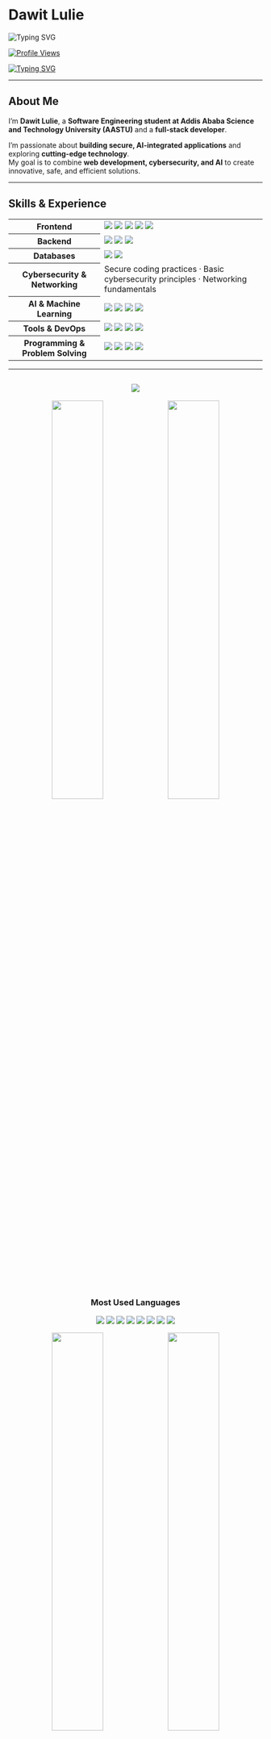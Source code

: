 # Dawit Lulie

![Typing SVG](https://readme-typing-svg.demolab.com?font=Fira+Code&size=90&pause=300&color=4CAF50,2196F3,FF9800,9C27B0&width=4000&height=200&lines=Hi+I%27m+Dawit+Lulie;Full-Stack+Developer+%F0%9F%92%BB+%7C+Interested+in+Cybersecurity+%F0%9F%9B%A1%EF%B8%8F+%7C+Learning+AI+%F0%9F%A4%96)

[![Profile Views](https://komarev.com/ghpvc/?username=DawitLulie&color=4CAF50)](https://github.com/DawitLulie)

[![Typing SVG](https://readme-typing-svg.herokuapp.com?lines=Full-Stack+Engineer+from+Ethiopia;Compiling+creativity+into+reality!&size=100&height=150&width=2000)](https://git.io/typing-svg)

---

##  About Me  
I’m **Dawit Lulie**, a **Software Engineering student at Addis Ababa Science and Technology University (AASTU)** and a **full-stack developer**.  

I’m passionate about **building secure, AI-integrated applications** and exploring **cutting-edge technology**.  
My goal is to combine **web development, cybersecurity, and AI** to create innovative, safe, and efficient solutions.  

---

##  Skills & Experience  

<table align="center">
  <tr>
    <th> Frontend</th>
    <td>
      <img src="https://img.shields.io/badge/HTML-E34F26?style=for-the-badge&logo=html5&logoColor=white"/>
      <img src="https://img.shields.io/badge/CSS-1572B6?style=for-the-badge&logo=css3&logoColor=white"/>
      <img src="https://img.shields.io/badge/JavaScript-F7DF1E?style=for-the-badge&logo=javascript&logoColor=black"/>
      <img src="https://img.shields.io/badge/React-61DAFB?style=for-the-badge&logo=react&logoColor=black"/>
      <img src="https://img.shields.io/badge/Tailwind-38B2AC?style=for-the-badge&logo=tailwindcss&logoColor=white"/>
    </td>
  </tr>
  <tr>
    <th> Backend</th>
    <td>
      <img src="https://img.shields.io/badge/Node.js-339933?style=for-the-badge&logo=node.js&logoColor=white"/>
      <img src="https://img.shields.io/badge/Express.js-000000?style=for-the-badge&logo=express&logoColor=white"/>
      <img src="https://img.shields.io/badge/REST%20API-005571?style=for-the-badge&logo=api&logoColor=white"/>
    </td>
  </tr>
  <tr>
    <th> Databases</th>
    <td>
      <img src="https://img.shields.io/badge/MySQL-4479A1?style=for-the-badge&logo=mysql&logoColor=white"/>
      <img src="https://img.shields.io/badge/MongoDB-47A248?style=for-the-badge&logo=mongodb&logoColor=white"/>
    </td>
  </tr>
  <tr>
    <th> Cybersecurity & Networking</th>
    <td>Secure coding practices · Basic cybersecurity principles · Networking fundamentals</td>
  </tr>
  <tr>
    <th> AI & Machine Learning</th>
    <td>
      <img src="https://img.shields.io/badge/Python-3776AB?style=for-the-badge&logo=python&logoColor=white"/>
      <img src="https://img.shields.io/badge/Data%20Science-4B8BBE?style=for-the-badge&logo=anaconda&logoColor=white"/>
      <img src="https://img.shields.io/badge/ChatGPT-412991?style=for-the-badge&logo=openai&logoColor=white"/>
      <img src="https://img.shields.io/badge/Generative%20AI-FF6F00?style=for-the-badge&logo=tensorflow&logoColor=white"/>
    </td>
  </tr>
  <tr>
    <th> Tools & DevOps</th>
    <td>
      <img src="https://img.shields.io/badge/Docker-2496ED?style=for-the-badge&logo=docker&logoColor=white"/>
      <img src="https://img.shields.io/badge/Git-F05032?style=for-the-badge&logo=git&logoColor=white"/>
      <img src="https://img.shields.io/badge/VS%20Code-007ACC?style=for-the-badge&logo=visualstudiocode&logoColor=white"/>
      <img src="https://img.shields.io/badge/CI%2FCD-0A0A0A?style=for-the-badge&logo=githubactions&logoColor=white"/>
    </td>
  </tr>
  <tr>
    <th> Programming & Problem Solving</th>
    <td>
      <img src="https://img.shields.io/badge/Python-3670A0?style=for-the-badge&logo=python&logoColor=ffdd54"/>
      <img src="https://img.shields.io/badge/C++-00599C?style=for-the-badge&logo=c%2B%2B&logoColor=white"/>
      <img src="https://img.shields.io/badge/Algorithms-9C27B0?style=for-the-badge&logo=codeforces&logoColor=white"/>
      <img src="https://img.shields.io/badge/Data%20Structures-2196F3?style=for-the-badge&logo=leetcode&logoColor=white"/>
    </td>
  </tr>
</table>

---


<!--  GitHub Status Section (Colorful Animated Title) -->
<h2 align="center">
  <img src="https://readme-typing-svg.herokuapp.com/?font=Inter&size=28&center=true&vCenter=true&width=650&height=60&duration=3000&pause=500&color=4CAF50,2196F3,FF9800,9C27B0&lines=+GitHub+Status+" />
</h2>

<div align="center">
  <img width="45%" src="https://github-readme-stats.vercel.app/api?username=DawitLulie&show_icons=true&theme=dark&count_private=true&hide_border=false" />
  <img width="45%" src="https://github-readme-streak-stats.herokuapp.com/?user=DawitLulie&theme=dark&count_private=true&border_radius=10" />
</div>

<!--  Custom Most Used Languages -->
<h3 align="center"> Most Used Languages</h3>

<p align="center">
  <img src="https://img.shields.io/badge/JavaScript-25%25-F7DF1E?style=for-the-badge&logo=javascript&logoColor=black"/>
  <img src="https://img.shields.io/badge/React-18%25-61DAFB?style=for-the-badge&logo=react&logoColor=black"/>
  <img src="https://img.shields.io/badge/Python-15%25-3776AB?style=for-the-badge&logo=python&logoColor=white"/>
  <img src="https://img.shields.io/badge/Express-10%25-000000?style=for-the-badge&logo=express&logoColor=white"/>
  <img src="https://img.shields.io/badge/MySQL-10%25-4479A1?style=for-the-badge&logo=mysql&logoColor=white"/>
  <img src="https://img.shields.io/badge/MongoDB-8%25-47A248?style=for-the-badge&logo=mongodb&logoColor=white"/>
  <img src="https://img.shields.io/badge/HTML-7%25-E34F26?style=for-the-badge&logo=html5&logoColor=white"/>
  <img src="https://img.shields.io/badge/CSS-7%25-1572B6?style=for-the-badge&logo=css3&logoColor=white"/>
</p>

<!-- Donut chart + Trophy remain the same -->
<div align="center">
  <img width="45%" src="https://github-readme-stats.vercel.app/api/top-langs/?username=DawitLulie&layout=donut&theme=dark&langs_count=12&hide_border=false&exclude_repo=&langs=JavaScript,Python,C%2B%2B,Java,MySQL,React,Node.js,Express,MongoDB,Tailwind,HTML,CSS,Git" />
  <img width="45%" src="https://github-profile-trophy.vercel.app/?username=DawitLulie&theme=radical" />
</div>

---



<!--  Tech Stack -->
<h2 align="center">
  <img src="https://readme-typing-svg.herokuapp.com/?font=Inter&size=25&center=true&vCenter=true&width=650&height=50&color=FF5733&duration=3000&lines=Tech+Stack" />
</h2>

<p align="center">
  <b>Frontend:</b>
  <img src="https://img.shields.io/badge/React-61DAFB?style=for-the-badge&logo=react&logoColor=white" />
  <img src="https://img.shields.io/badge/HTML-E34F26?style=for-the-badge&logo=html5&logoColor=white" />
  <img src="https://img.shields.io/badge/CSS-1572B6?style=for-the-badge&logo=css3&logoColor=white" />
  <img src="https://img.shields.io/badge/Tailwind-38B2AC?style=for-the-badge&logo=tailwindcss&logoColor=white" />
</p>

<p align="center">
  <b>Backend:</b>
  <img src="https://img.shields.io/badge/Node.js-339933?style=for-the-badge&logo=node.js&logoColor=white" />
  <img src="https://img.shields.io/badge/Express.js-000000?style=for-the-badge&logo=express&logoColor=white" />
  <img src="https://img.shields.io/badge/MongoDB-47A248?style=for-the-badge&logo=mongodb&logoColor=white" />
  <img src="https://img.shields.io/badge/Redux-764ABC?style=for-the-badge&logo=redux&logoColor=white" />
</p>

<p align="center">
  <b>Languages & Tools:</b>
  <img src="https://img.shields.io/badge/JavaScript-F7DF1E?style=for-the-badge&logo=javascript&logoColor=black" />
  <img src="https://img.shields.io/badge/TypeScript-3178C6?style=for-the-badge&logo=typescript&logoColor=white" />
  <img src="https://img.shields.io/badge/C++-00599C?style=for-the-badge&logo=c%2B%2B&logoColor=white" />
  <img src="https://img.shields.io/badge/Java-007396?style=for-the-badge&logo=java&logoColor=white" />
  <img src="https://img.shields.io/badge/Python-3776AB?style=for-the-badge&logo=python&logoColor=white" />
  <img src="https://img.shields.io/badge/Git-F05032?style=for-the-badge&logo=git&logoColor=white" />
  <img src="https://img.shields.io/badge/Postman-FF6C37?style=for-the-badge&logo=postman&logoColor=white" />
  <img src="https://img.shields.io/badge/Figma-F24E1E?style=for-the-badge&logo=figma&logoColor=white" />
</p>

---

<!-- Skill Levels -->
<h2 align="center">
  <img src="https://readme-typing-svg.herokuapp.com/?font=Inter&size=25&center=true&vCenter=true&width=650&height=50&color=4C9AFF&duration=3000&lines=Skill+Levels" />
</h2>

<p align="center">
  <img src="https://img.shields.io/badge/JavaScript-90%25-yellow?style=for-the-badge&logo=javascript&logoColor=white" />
  <img src="https://img.shields.io/badge/React-85%25-blue?style=for-the-badge&logo=react&logoColor=white" />
  <img src="https://img.shields.io/badge/Node.js-80%25-green?style=for-the-badge&logo=node.js&logoColor=white" />
  <img src="https://img.shields.io/badge/MongoDB-75%25-brightgreen?style=for-the-badge&logo=mongodb&logoColor=white" />
  <img src="https://img.shields.io/badge/C++-70%25-blue?style=for-the-badge&logo=c%2B%2B&logoColor=white" />
</p>

---

## 🧮 Platforms & Competitive Programming
| Platform | Profile |
|-----------|----------|
| **LeetCode** | [Davidawit](https://leetcode.com/u/Davidawit/) |
| **Codeforces** | [Dawit_Lulie](https://codeforces.com/profile/Dawit_Lulie) |

---

## 🌐 Connect With Me
<p align="center">
  <a href="https://www.linkedin.com/in/dawit-lulie-5513b5379/"><img src="https://img.shields.io/badge/LinkedIn-Dawit_Lulie-blue?style=for-the-badge&logo=linkedin"></a>
  <a href="https://t.me/Dave_6584"><img src="https://img.shields.io/badge/Telegram-Dave__6584-blue?style=for-the-badge&logo=telegram"></a>
  <a href="mailto:dawitlulie2@gmail.com"><img src="https://img.shields.io/badge/Email-dawitlulie2@gmail.com-red?style=for-the-badge&logo=gmail"></a>
</p>

---

## ✨ Fun Facts About Me
💡 I love **building secure, scalable, and AI-powered web applications** that make a difference.  
🌱 I enjoy **learning continuously** and **turning ideas into reality** through code.

<p align="center">
  <img src="https://img.shields.io/badge/Always-Learning-4CAF50?style=for-the-badge"/>
  <img src="https://img.shields.io/badge/Always-Building-2196F3?style=for-the-badge"/>
  <img src="https://img.shields.io/badge/Always-Securing-FF9800?style=for-the-badge"/>
</p>

---

## 🏆 Achievements & Badges
<div align="center">
  <img src="https://github-profile-trophy.vercel.app/?username=DawitLulie&theme=radical&no-frame=true&margin-w=15"/>
</div>

---

## 👁️ Visitor Counter
<p align="center">
  <img src="https://profile-counter.deno.dev/DawitLulie/count.svg" alt="Visitor Count"/>
</p>
